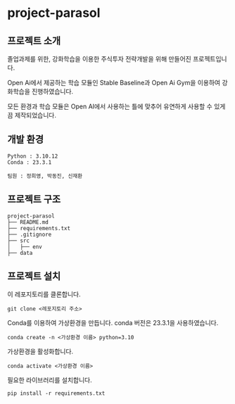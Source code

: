 # project-parasol

## 프로젝트 소개

졸업과제를 위한, 강화학습을 이용한 주식투자 전략개발을 위해 만들어진 프로젝트입니다.

Open Ai에서 제공하는 학습 모듈인 Stable Baseline과 Open Ai Gym을 이용하여 강화학습을 진행하였습니다.

모든 환경과 학습 모듈은 Open AI에서 사용하는 틀에 맞추어 유연하게 사용할 수 있게끔 제작되었습니다.


## 개발 환경
```angular2html
Python : 3.10.12
Conda : 23.3.1
```

```
팀원 : 정희영, 박동진, 신재환
```

## 프로젝트 구조

```
project-parasol
├── README.md
├── requirements.txt
├── .gitignore
├── src
│   ├── env
├── data
```

## 프로젝트 설치

이 레포지토리를 클론합니다.
```
git clone <레포지토리 주소>
```

Conda를 이용하여 가상환경을 만듭니다. conda 버전은 23.3.1을 사용하였습니다.
```
conda create -n <가상환경 이름> python=3.10
```

가상환경을 활성화합니다.
```
conda activate <가상환경 이름>
```

필요한 라이브러리를 설치합니다.
```
pip install -r requirements.txt
```

[//]: # (## 프로젝트 실행)

[//]: # ()
[//]: # (학습을 진행합니다.)

[//]: # (```)

[//]: # (python train.py)

[//]: # (```)